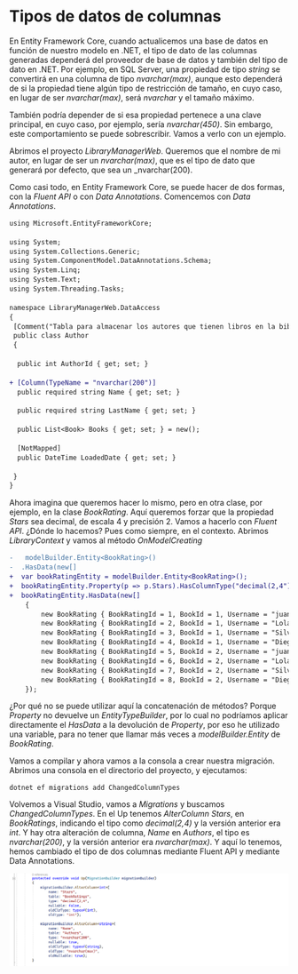 # Tipos de datos de columnas

En Entity Framework Core, cuando actualicemos una base de datos en función de nuestro modelo en .NET, el tipo de dato de las columnas generadas dependerá del proveedor de base de datos y también del tipo de dato en .NET. Por ejemplo, en SQL Server, una propiedad de tipo _string_ se convertirá en una columna de tipo _nvarchar(max)_, aunque esto dependerá de si la propiedad tiene algún tipo de restricción de tamaño, en cuyo caso, en lugar de ser _nvarchar(max)_, será _nvarchar_ y el tamaño máximo.

También podría depender de si esa propiedad pertenece a una clave principal, en cuyo caso, por ejemplo, sería _nvarchar(450)_. Sin embargo, este comportamiento se puede sobrescribir. Vamos a verlo con un ejemplo. 

Abrimos el proyecto _LibraryManagerWeb_. Queremos que el nombre de mi autor, en lugar de ser un _nvarchar(max)_, que es el tipo de dato que generará por defecto, que sea un _nvarchar(200).

Como casi todo, en Entity Framework Core, se puede hacer de dos formas, con la _Fluent API_ o con _Data Annotations_. Comencemos con _Data Annotations_.

```diff
using Microsoft.EntityFrameworkCore;

using System;
using System.Collections.Generic;
using System.ComponentModel.DataAnnotations.Schema;
using System.Linq;
using System.Text;
using System.Threading.Tasks;

namespace LibraryManagerWeb.DataAccess
{
 [Comment("Tabla para almacenar los autores que tienen libros en la biblioteca.")]
 public class Author
 {

  public int AuthorId { get; set; }

+ [Column(TypeName = "nvarchar(200")]
  public required string Name { get; set; }

  public required string LastName { get; set; }

  public List<Book> Books { get; set; } = new();

  [NotMapped]
  public DateTime LoadedDate { get; set; }

 }
}
```

Ahora imagina que queremos hacer lo mismo, pero en otra clase, por ejemplo, en la clase _BookRating_. Aquí queremos forzar que la propiedad _Stars_ sea decimal, de escala 4 y precisión 2. Vamos a hacerlo con _Fluent API_. ¿Dónde lo hacemos? Pues como siempre, en el contexto. Abrimos _LibraryContext_ y vamos al método _OnModelCreating_

```diff
-   modelBuilder.Entity<BookRating>()
-  .HasData(new[]
+  var bookRatingEntity = modelBuilder.Entity<BookRating>();
+  bookRatingEntity.Property(p => p.Stars).HasColumnType("decimal(2,4");
+  bookRatingEntity.HasData(new[]
    {
        new BookRating { BookRatingId = 1, BookId = 1, Username = "juanjo", Stars = 5 },
        new BookRating { BookRatingId = 2, BookId = 1, Username = "Lola", Stars = 3 },
        new BookRating { BookRatingId = 3, BookId = 1, Username = "Silvia", Stars = 4 },
        new BookRating { BookRatingId = 4, BookId = 1, Username = "Diego", Stars = 2 },
        new BookRating { BookRatingId = 5, BookId = 2, Username = "juanjo", Stars = 4 },
        new BookRating { BookRatingId = 6, BookId = 2, Username = "Lola", Stars = 2 },
        new BookRating { BookRatingId = 7, BookId = 2, Username = "Silvia", Stars = 5 },
        new BookRating { BookRatingId = 8, BookId = 2, Username = "Diego", Stars = 5 }
    });
```

¿Por qué no se puede utilizar aquí la concatenación de métodos? Porque _Property_ no devuelve un _EntityTypeBuilder_, por lo cual no podríamos aplicar directamente el _HasData_ a la devolución de _Property_, por eso he utilizado una variable, para no tener que llamar más veces a _modelBuilder.Entity_ de _BookRating_.

Vamos a compilar y ahora vamos a la consola a crear nuestra migración. Abrimos una consola en el directorio del proyecto, y ejecutamos:

```shell
dotnet ef migrations add ChangedColumnTypes
```

Volvemos a Visual Studio, vamos a _Migrations_ y buscamos _ChangedColumnTypes_. En el Up tenemos _AlterColumn Stars_, en _BookRatings_, indicando el tipo como _decimal(2,4)_ y la versión anterior era _int_. Y hay otra alteración de columna, _Name_ en _Authors_, el tipo es _nvarchar(200)_,  y la versión anterior era _nvarchar(max)_. Y aquí lo tenemos, hemos cambiado el tipo de dos columnas mediante Fluent API y mediante Data Annotations.

<img src="./content/change-columns-type.png" style="zoom:80%">